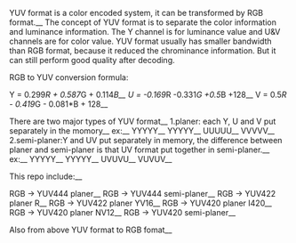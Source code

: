 YUV format is a color encoded system, it can be transformed by RGB format.__
The concept of YUV format is to separate the color information and luminance information. The Y channel is for luminance value and U&V channels are for color value.
YUV format usually has smaller bandwidth than RGB format, because it reduced the chrominance information. But it can still perform good quality after decoding.

RGB to YUV conversion formula:

Y = 0.299*R + 0.587*G + 0.114*B__
U = -0.169*R -0.331*G +0.5*B +128__
V = 0.5*R - 0.419*G - 0.081*B + 128__

There are two major types of YUV format__
1.planer: each Y, U and V put separately in the momory__
ex:__
YYYYY__
YYYYY__
UUUUU__
VVVVV__
2.semi-planer:Y and UV put separately in memory, the difference between planer and semi-planer is that UV format put together in semi-planer.__
ex:__
YYYYY__
YYYYY__
UVUVU__
VUVUV__


This repo include:__

RGB -> YUV444 planer__
RGB -> YUV444 semi-planer__
RGB -> YUV422 planer R__
RGB -> YUV422 planer YV16__
RGB -> YUV420 planer I420__
RGB -> YUV420 planer NV12__
RGB -> YUV420 semi-planer__

Also from above YUV format to RGB fomat__

